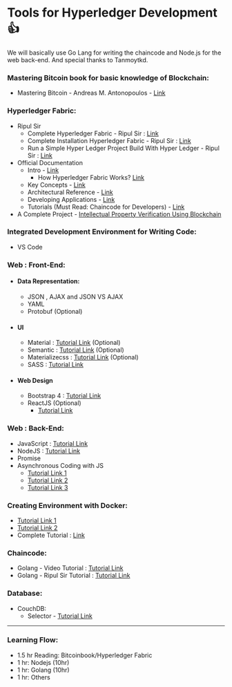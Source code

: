# Tools for Hyperledger Development :+1:
We will basically use Go Lang for writing the chaincode and Node.js for the web back-end. And special thanks to Tanmoytkd.

### Mastering Bitcoin book for basic knowledge of Blockchain:
   - Mastering Bitcoin - Andreas M. Antonopoulos - [Link](https://github.com/bitcoinbook/bitcoinbook/blob/develop/book.asciidoc?fbclid=IwAR1GH2Edmrgy-6diWSbAaZKcleOPgwKNlCK8ud6uT7DwbmGi0oTSlM3soT0)

### Hyperledger Fabric:
   - Ripul Sir
      - Complete Hyperledger Fabric - Ripul Sir : [Link](https://drive.google.com/file/d/1woe-qC9IqSxPMfsdzblRsDWFnu7Uvs6e/view?usp=sharing)
      - Complete Installation Hyperledger Fabric - Ripul Sir : [Link](https://drive.google.com/file/d/1b5uSIumKdf75bZ2DN3znaRdQWvUmvOkc/view?usp=sharing)
      - Run a Simple Hyper Ledger Project Build With Hyper Ledger - Ripul Sir : [Link](https://drive.google.com/file/d/14GPEKjiUfzRcTEFq1DDT4zSj2hXjVac0/view?usp=sharing)
   - Official Documentation
      - Intro - [Link](https://hyperledger-fabric.readthedocs.io/en/release-1.4/whatis.html)
         - How Hyperledger Fabric Works? [Link](https://medium.com/coinmonks/how-does-hyperledger-fabric-works-cdb68e6066f5)
      - Key Concepts - [Link](https://hyperledger-fabric.readthedocs.io/en/release-1.4/key_concepts.html)
      - Architectural Reference - [Link](https://hyperledger-fabric.readthedocs.io/en/release-1.4/architecture.html)
      - Developing Applications - [Link](https://hyperledger-fabric.readthedocs.io/en/release-1.4/developapps/developing_applications.html)
      - Tutorials (Must Read: Chaincode for Developers) - [Link](https://hyperledger-fabric.readthedocs.io/en/release-1.4/tutorials.html)
   - A Complete Project - [Intellectual Property Verification Using Blockchain](https://github.com/BIJOY-SUST/Intellectual-Property-Verification-Using-Blockchain)

### Integrated Development Environment for Writing Code: 
   - VS Code

### Web : Front-End:
   - #### Data Representation:
      - JSON , AJAX and JSON VS AJAX
      - YAML
      - Protobuf (Optional)
  - #### UI
      - Material : [Tutorial Link](https://material-ui.com/) (Optional)
      - Semantic : [Tutorial Link](https://semantic-ui.com/) (Optional)
      - Materializecss : [Tutorial Link](https://materializecss.com/) (Optional)
      - SASS : [Tutorial Link](https://github.com/BIJOY-SUST/Tools-for-Hyperledger-Development-Using-Blockchain/tree/master/Tutorials/Udemy%20-%20The%20Complete%20Sass%20%26%20SCSS%20Course%20From%20Beginner%20to%20Advanced)
  - #### Web Design
      - Bootstrap 4 : [Tutorial Link](https://github.com/BIJOY-SUST/Tools-for-Hyperledger-Development-Using-Blockchain/tree/master/Tutorials/Udemy%20-%20Bootstrap%204%20From%20Scratch%20With%205%20Projects)
      - ReactJS (Optional)
         - [Tutorial Link](https://tutsgalaxy.com/react-the-complete-guide-incl-hooks-react-router-redux/)

### Web : Back-End:
   - JavaScript : [Tutorial Link](https://github.com/BIJOY-SUST/Tools-for-Hyperledger-Development-Using-Blockchain/tree/master/Tutorials/Udemy%20-%20The%20Complete%20JavaScript%20Course%202019%20Build%20Real%20Projects!)
   - NodeJS : [Tutorial Link](https://github.com/BIJOY-SUST/Tools-for-Hyperledger-Development-Using-Blockchain/tree/master/Tutorials/Udemy%20-%20The%20Complete%20Node.js%20Developer%20Course%20(3rd%20Edition))
   - Promise
   - Asynchronous Coding with JS 
      - [Tutorial Link 1](https://medium.com/codingthesmartway-com-blog/async-programming-with-javascript-callbacks-promises-and-async-await-980e3f144185)
      - [Tutorial Link 2](https://medium.com/quick-code/javascript-promises-in-twenty-minutes-3aac5b65b887)
      - [Tutorial Link 3](https://dzone.com/articles/asynchronous-javascript-1)
    


### Creating Environment with Docker:
   - [Tutorial Link 1](https://www.youtube.com/watch?v=wCTTHhehJbU)
   - [Tutorial Link 2](https://www.youtube.com/playlist?list=PLhW3qG5bs-L99pQsZ74f-LC-tOEsBp2rK)
   - Complete Tutorial : [Link](https://github.com/BIJOY-SUST/Tools-for-Hyperledger-Development-Using-Blockchain/tree/master/Tutorials/Udemy%20-%20Docker%20Mastery%20The%20Complete%20Toolset%20From%20a%20Docker%20Captain)

### Chaincode:
   - Golang - Video Tutorial : [Tutorial Link](https://github.com/BIJOY-SUST/Tools-for-Hyperledger-Development-Using-Blockchain/tree/master/Tutorials/Udemy%20-%20Go%20The%20Complete%20Developer's%20Guide(Golang))
   - Golang - Ripul Sir Tutorial : [Tutorial Link](https://drive.google.com/file/d/1o2qa2qu7NULmT2tTi9W98IjessxiwkHg/view?usp=sharing)

### Database:
   - CouchDB:
      - Selector - [Tutorial Link](https://docs.couchdb.org/en/2.2.0/api/database/find.html)
  
-----------------------------------------------------------------------------------------------------------------------------

### Learning Flow:
   - 1.5 hr Reading: Bitcoinbook/Hyperledger Fabric
   - 1 hr: Nodejs (10hr)
   - 1 hr: Golang (10hr)
   - 1 hr: Others
   
   
